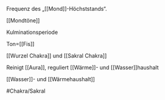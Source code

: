 Frequenz des „[[Mond]]-Höchststands“.

[[Mondtöne]]

Kulminationsperiode

Ton=[[Fis]]

[[Wurzel Chakra]] und [[Sakral Chakra]]

Reinigt [[Aura]], reguliert [[Wärme]]- und [[Wasser]]haushalt

[[Wasser]]- und [[Wärmehaushalt]]

#Chakra/Sakral